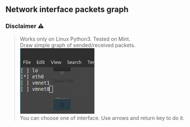 ## Network interface packets graph
### Disclaimer ⚠️
> Works only on Linux Python3. Tested on Mint.  
Draw simple graph of sended/received packets.  
![alt text](https://github.com/GloryToMoon/iface_monitor/blob/assets/choose_iface.jpg)  
You can choose one of interface. Use arrows and return key to do it.  
